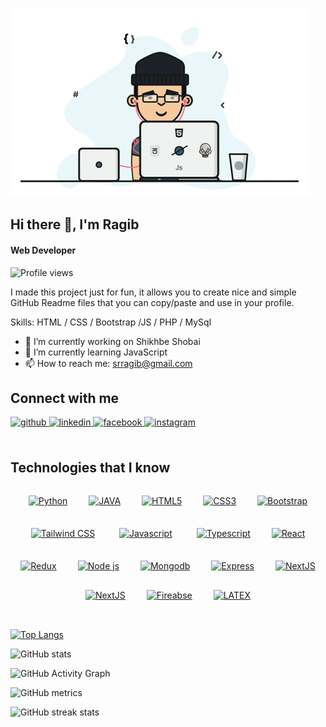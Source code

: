 ![Full Stack Web Developer](https://github.com/RagibShariar/RagibShariar/blob/main/programmer.gif)
## Hi there 👋, I'm Ragib
#### Web Developer

![Profile views](https://gpvc.arturio.dev/RagibShariar)  

I made this project just for fun, it allows you to create nice and simple GitHub Readme files that you can copy/paste and use in your profile.

Skills: HTML / CSS / Bootstrap /JS / PHP / MySql

- 🔭 I’m currently working on Shikhbe Shobai 
- 🌱 I’m currently learning JavaScript 
- 📫 How to reach me: srragib@gmail.com 


## Connect with me  
<a href="https://github.com/ragibshariar" target="_blank">
<img src=https://img.shields.io/badge/github-%2324292e.svg?&style=for-the-badge&logo=github&logoColor=white alt=github style="margin-bottom: 5px;" />
</a>
<a href="https://linkedin.com/in/ragibshariar" target="_blank">
<img src=https://img.shields.io/badge/linkedin-%231E77B5.svg?&style=for-the-badge&logo=linkedin&logoColor=white alt=linkedin style="margin-bottom: 5px;" />
</a>
<a href="https://www.facebook.com/srragib" target="_blank">
<img src=https://img.shields.io/badge/facebook-%232E87FB.svg?&style=for-the-badge&logo=facebook&logoColor=white alt=facebook style="margin-bottom: 5px;" />
</a>
<a href="https://instagram.com/ragib.shariar" target="_blank">
<img src=https://img.shields.io/badge/instagram-%23000000.svg?&style=for-the-badge&logo=instagram&logoColor=white alt=instagram style="margin-bottom: 5px;" />
</a>  
<br/>  
<br/>  


## Technologies that I know 

<div align="center" width="70%">
<a href="https://www.python.org/" target="_blank"><img style="margin: 15px" height="50" src="https://cdn.jsdelivr.net/gh/devicons/devicon/icons/python/python-original.svg" alt="Python"/></a>
<a href="https://www.java.com/" target="_blank"><img style="margin: 15px"   height="50" src="https://cdn.jsdelivr.net/gh/devicons/devicon/icons/java/java-original.svg" alt="JAVA"/></a>
<a href="https://en.wikipedia.org/wiki/HTML5" target="_blank"><img style="margin: 15px" height="50" src="https://cdn.jsdelivr.net/gh/devicons/devicon/icons/html5/html5-plain-wordmark.svg" alt="HTML5"/></a>
<a href="https://www.w3schools.com/css/" target="_blank"><img style="margin: 15px"  height="50" src="https://cdn.jsdelivr.net/gh/devicons/devicon/icons/css3/css3-plain-wordmark.svg" alt="CSS3"/></a>
<a href="https://getbootstrap.com/docs/3.4/javascript/" target="_blank"><img style="margin: 15px"  height="50" src="https://cdn.jsdelivr.net/gh/devicons/devicon/icons/bootstrap/bootstrap-original.svg" alt="Bootstrap"/></a>
<a href="https://www.tailwindcss.com/" target="_blank"><img style="margin: 15px"  height="50" src="https://cdn.jsdelivr.net/gh/devicons/devicon/icons/tailwindcss/tailwindcss-plain.svg" alt="Tailwind CSS"/></a>
<a href="https://www.javascript.com/" target="_blank"><img style="margin: 20px"  height="50" src="https://cdn.jsdelivr.net/gh/devicons/devicon/icons/javascript/javascript-original.svg" alt="Javascript"/></a>
<a href="https://www.typescriptlang.org/" target="_blank"><img style="margin: 15px"  height="50" src="https://cdn.jsdelivr.net/gh/devicons/devicon/icons/typescript/typescript-original.svg" alt="Typescript"/></a>
<a href="https://reactjs.org/" target="_blank"><img style="margin: 15px"  height="50" src="https://cdn.jsdelivr.net/gh/devicons/devicon/icons/react/react-original.svg" alt="React"/></a>
<a href="https://redux.js.org/" target="_blank"><img style="margin: 15px" height="50" src="https://cdn.jsdelivr.net/gh/devicons/devicon/icons/redux/redux-original.svg" alt="Redux"/></a>
<a href="https://nodejs.org/" target="_blank"><img style="margin: 15px"  height="50" src="https://cdn.jsdelivr.net/gh/devicons/devicon/icons/nodejs/nodejs-original-wordmark.svg" alt="Node js"/></a>
<a href="https://www.mongodb.com/" target="_blank"><img style="margin: 15px"  height="50" src="https://cdn.jsdelivr.net/gh/devicons/devicon/icons/mongodb/mongodb-original-wordmark.svg" alt="Mongodb"/></a>
<a href="https://expressjs.com/" target="_blank"><img style="margin: 15px"  height="50" src="https://cdn.jsdelivr.net/gh/devicons/devicon/icons/express/express-original.svg" alt="Express"/></a>
<a href="https://nextjs.org/" target="_blank"><img style="margin: 15px"  height="50" src="https://cdn.jsdelivr.net/gh/devicons/devicon/icons/nextjs/nextjs-original.svg" alt="NextJS"/></a>
<a href="https://nextjs.org/" target="_blank"><img style="margin: 15px" height="50" src="https://cdn.jsdelivr.net/gh/devicons/devicon/icons/nextjs/nextjs-original-wordmark.svg" alt="NextJS"/></a>
<a href="https://firebase.google.com/" target="_blank"><img style="margin: 15px"  height="50" src="https://cdn.jsdelivr.net/gh/devicons/devicon/icons/firebase/firebase-plain.svg" alt="Fireabse"/></a>
<a href="https://www.latex-project.org/" target="_blank"><img style="margin: 15px"  height="50" src="https://cdn.jsdelivr.net/gh/devicons/devicon/icons/latex/latex-original.svg" alt="LATEX"/></a>
</div>                                                                     
          


 
<br/>  

[![Top Langs](https://github-readme-stats.vercel.app/api/top-langs/?username=RagibShariar)](https://github.com/anuraghazra/github-readme-stats)

![GitHub stats](https://github-readme-stats.vercel.app/api?username=RagibShariar&show_icons=true)  

![GitHub Activity Graph](https://activity-graph.herokuapp.com/graph?username=RagibShariar)  

![GitHub metrics](https://metrics.lecoq.io/RagibShariar)  

![GitHub streak stats](https://github-readme-streak-stats.herokuapp.com/?user=RagibShariar)  

